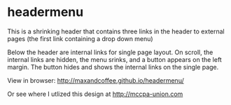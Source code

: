 # headermenu
This is a shrinking header that contains three links in the header to external pages (the first link containing a drop down menu)

Below the header are internal links for single page layout. On scroll, the internal links are hidden, the menu srinks, and a button appears on the left margin. The button hides and shows the internal links on the single page.

View in browser: http://maxandcoffee.github.io/headermenu/

Or see where I utlized this design at http://mccpa-union.com
